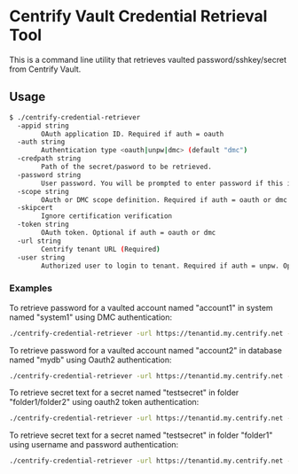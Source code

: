 # Centrify Vault Credential Retrieval Tool

This is a command line utility that retrieves vaulted password/sshkey/secret from Centrify Vault.

## Usage

```sh
$ ./centrify-credential-retriever 
  -appid string
        OAuth application ID. Required if auth = oauth
  -auth string
        Authentication type <oauth|unpw|dmc> (default "dmc")
  -credpath string
        Path of the secret/pasword to be retrieved.
  -password string
        User password. You will be prompted to enter password if this isn\'t provided
  -scope string
        OAuth or DMC scope definition. Required if auth = oauth or dmc
  -skipcert
        Ignore certification verification
  -token string
        OAuth token. Optional if auth = oauth or dmc
  -url string
        Centrify tenant URL (Required)
  -user string
        Authorized user to login to tenant. Required if auth = unpw. Optional if auth = oauth
```

### Examples

To retrieve password for a vaulted account named "account1" in system named "system1" using DMC authentication:

```sh
./centrify-credential-retriever -url https://tenantid.my.centrify.net -scope <yourscope> -credpath system/system1/account1
```

To retrieve password for a vaulted account named "account2" in database named "mydb" using Oauth2 authentication:

```sh
./centrify-credential-retriever -url https://tenantid.my.centrify.net -auth oauth -appid <yourappid> -scope <yourscope> -username <yourusername> -password <yourpassword> -credpath database/mydb/account2
```

To retrieve secret text for a secret named "testsecret" in folder "folder1/folder2" using oauth2 token authentication:

```sh
./centrify-credential-retriever -url https://tenantid.my.centrify.net -auth oauth -token <yourtoken> -credpath -credpath secret/folder1\\folder2/testsecret
```

To retrieve secret text for a secret named "testsecret" in folder "folder1" using username and password authentication:

```sh
./centrify-credential-retriever -url https://tenantid.my.centrify.net -auth unpw -user <yourusername> -credpath -credpath secret/folder1/testsecret
```
